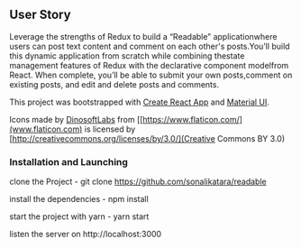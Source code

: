 ## User Story

Leverage ​the ​strengths ​of ​Redux ​to ​build ​a ​“Readable” ​application ​where ​users ​can ​post ​text ​content ​and
comment ​on ​each ​other's ​posts. ​You’ll ​build ​this ​dynamic ​application ​from ​scratch ​while ​combining ​the ​state
management ​features ​of ​Redux ​with ​the ​declarative ​component ​model ​from ​React. ​When ​complete, ​you’ll
be ​able ​to ​submit ​your ​own ​posts, ​comment ​on ​existing ​posts, ​and ​edit ​and ​delete ​posts ​and ​comments.

This project was bootstrapped with [Create React App](https://github.com/facebookincubator/create-react-app) and [Material UI](https://material-ui-next.com/).

Icons made by [DinosoftLabs](https://www.flaticon.com/authors/dinosoftlabs) from [[https://www.flaticon.com/](www.flaticon.com) is licensed by [http://creativecommons.org/licenses/by/3.0/](Creative Commons BY 3.0) </div>
        

### Installation and Launching
clone the Project - git clone https://github.com/sonalikatara/readable

install the dependencies - npm install

start the project with yarn - yarn start

listen the server on http://localhost:3000
